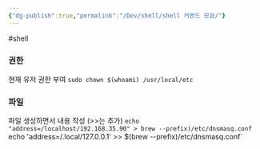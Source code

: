 ```yaml
---
{"dg-publish":true,"permalink":"/Dev/shell/shell 커멘드 모음/"}
---
```


#shell


### 권한

현재 유저 권한 부여
`sudo chown $(whoami) /usr/local/etc`



### 파일

파일 생성하면서 내용 작성 (>>는 추가)
`echo "address=/localhost/192.168.35.90" > brew --prefix)/etc/dnsmasq.conf
`echo 'address=/.local/127.0.0.1' >> $(brew --prefix)/etc/dnsmasq.conf`
